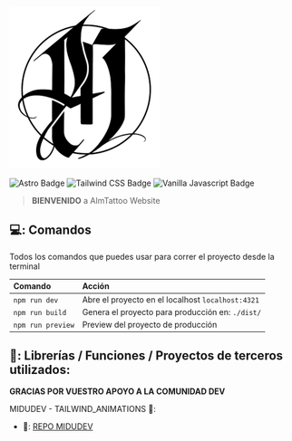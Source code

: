 ![THE UNOFFICIAL POKÉDEX](./public/img/logos/almLogo.png)

![Astro Badge](https://img.shields.io/badge/Astro-FF3E00?logo=astro&logoColor=fff&style=flat)
![Tailwind CSS Badge](https://img.shields.io/badge/Tailwind%20CSS-06B6D4?logo=tailwindcss&logoColor=fff&style=flat)
![Vanilla Javascript Badge](https://img.shields.io/badge/Javascript-f0db4f?logo=javascript&logoColor=fff&style=flat)

>  **BIENVENIDO** a AlmTattoo Website

## 💻: Comandos

Todos los comandos que puedes usar para correr el proyecto desde la terminal

| Comando                   | Acción                                           |
| :------------------------ | :----------------------------------------------- |
| `npm run dev`             | Abre el proyecto en el localhost `localhost:4321`|
| `npm run build`           | Genera el proyecto para producción en: `./dist/` |
| `npm run preview`         | Preview del proyecto de producción               |

## :revolving_hearts:: Librerías / Funciones / Proyectos de terceros utilizados:

**GRACIAS POR VUESTRO APOYO A LA COMUNIDAD DEV**

MIDUDEV - TAILWIND_ANIMATIONS 🤙:
- 🎊: [REPO MIDUDEV](https://github.com/midudev/tailwind-animations)
